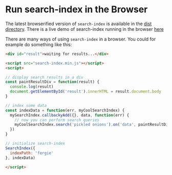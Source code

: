 # Run search-index in the Browser

The latest browserified version of `search-index` is available in the
<a href="../dist">dist directory</a>. There is a live demo of
search-index running in the browser
[here](https://cdn.rawgit.com/fergiemcdowall/search-index/master/doc/demo/index.html)


There are many ways of using `search-index` in a browser. You could
for example do something like this:

```html
<div id="result">waiting for results...</div>

<script src="search-index.min.js"></script>
<script>

// display search results in a div
const paintResultDiv = function(result) {
  console.log(result)
  document.getElementById('result').innerHTML = result.document.body
}

// index some data
const indexData = function(err, myCoolSearchIndex) {
  mySearchIndex.callbackyAdd({}, data, function(err) {
    // now you can perform search queries
    myCoolSearchIndex.search('pickled onions').on('data', paintResultDiv)
  })
}

// initialize search-index
SearchIndex({
  indexPath: 'fergie'
}, indexData) 

</script>
```

